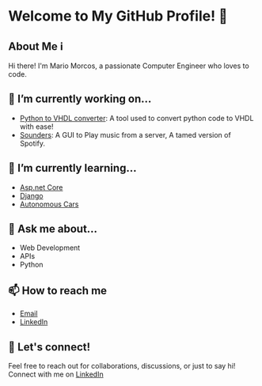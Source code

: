 # Welcome to My GitHub Profile! 👋

## About Me ℹ️

Hi there! I'm Mario Morcos, a passionate Computer Engineer who loves to code. 

## 🔭 I’m currently working on...

- [Python to VHDL converter](https://github.com/mmm12344/Python-to-vhdl-converter): A tool used to convert python code to VHDL with ease!
- [Sounders](https://github.com/mmm12344/Sounders): A GUI to Play music from a server, A tamed version of Spotify.

## 🌱 I’m currently learning...

- [Asp.net Core](https://learn.microsoft.com/en-us/aspnet/core/?view=aspnetcore-8.0)
- [Django](https://docs.djangoproject.com/en/5.0/)
- [Autonomous Cars](https://en.wikipedia.org/wiki/Self-driving_car)

## 💬 Ask me about...

- Web Development
- APIs
- Python

## 📫 How to reach me

- [Email](mailto:mariomorcoswassily@gmail.com)
- [LinkedIn](https://www.linkedin.com/in/mario-morcos-11577b21a)

## 🤝 Let's connect!

Feel free to reach out for collaborations, discussions, or just to say hi! Connect with me on [LinkedIn](https://www.linkedin.com/in/mario-morcos-11577b21a)


